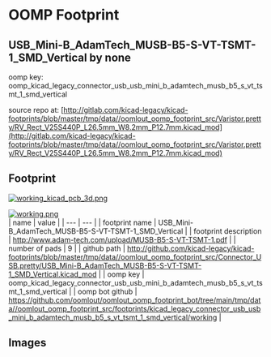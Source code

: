 # OOMP Footprint  
## USB_Mini-B_AdamTech_MUSB-B5-S-VT-TSMT-1_SMD_Vertical  by none  
  
oomp key: oomp_kicad_legacy_connector_usb_usb_mini_b_adamtech_musb_b5_s_vt_tsmt_1_smd_vertical  
  
source repo at: [http://gitlab.com/kicad-legacy/kicad-footprints/blob/master/tmp/data//oomlout_oomp_footprint_src/Varistor.pretty/RV_Rect_V25S440P_L26.5mm_W8.2mm_P12.7mm.kicad_mod](http://gitlab.com/kicad-legacy/kicad-footprints/blob/master/tmp/data//oomlout_oomp_footprint_src/Varistor.pretty/RV_Rect_V25S440P_L26.5mm_W8.2mm_P12.7mm.kicad_mod)  
## Footprint  
  
[![working_kicad_pcb_3d.png](working_kicad_pcb_3d_600.png)](working_kicad_pcb_3d.png)  
  
[![working.png](working_600.png)](working.png)  
| name | value | 
| --- | --- | 
| footprint name | USB_Mini-B_AdamTech_MUSB-B5-S-VT-TSMT-1_SMD_Vertical | 
| footprint description | http://www.adam-tech.com/upload/MUSB-B5-S-VT-TSMT-1.pdf | 
| number of pads | 9 | 
| github path | http://github.com/kicad-legacy/kicad-footprints/blob/master/tmp/data//oomlout_oomp_footprint_src/Connector_USB.pretty/USB_Mini-B_AdamTech_MUSB-B5-S-VT-TSMT-1_SMD_Vertical.kicad_mod | 
| oomp key | oomp_kicad_legacy_connector_usb_usb_mini_b_adamtech_musb_b5_s_vt_tsmt_1_smd_vertical | 
| oomp bot github | https://github.com/oomlout/oomlout_oomp_footprint_bot/tree/main/tmp/data//oomlout_oomp_footprint_src/footprints/kicad_legacy_connector_usb_usb_mini_b_adamtech_musb_b5_s_vt_tsmt_1_smd_vertical/working | 
## Images  
